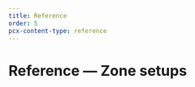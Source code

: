 ```yaml
---
title: Reference
order: 5
pcx-content-type: reference
---
```


# Reference — Zone setups

<DirectoryListing path="/zone-setups/reference"/>